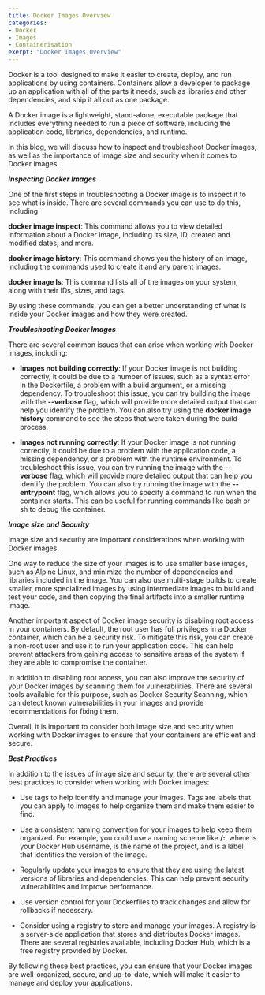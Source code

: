 ```yaml
---
title: Docker Images Overview
categories:
- Docker
- Images
- Containerisation
exerpt: "Docker Images Overview"
---
```


Docker is a tool designed to make it easier to create, deploy, and run applications by using containers. Containers allow a developer to package up an application with all of the parts it needs, such as libraries and other dependencies, and ship it all out as one package.

A Docker image is a lightweight, stand-alone, executable package that includes everything needed to run a piece of software, including the application code, libraries, dependencies, and runtime.

In this blog, we will discuss how to inspect and troubleshoot Docker images, as well as the importance of image size and security when it comes to Docker images.

***Inspecting Docker Images***

One of the first steps in troubleshooting a Docker image is to inspect it to see what is inside. There are several commands you can use to do this, including:

**docker image inspect**: This command allows you to view detailed information about a Docker image, including its size, ID, created and modified dates, and more.

**docker image history**: This command shows you the history of an image, including the commands used to create it and any parent images.

**docker image ls**: This command lists all of the images on your system, along with their IDs, sizes, and tags.

By using these commands, you can get a better understanding of what is inside your Docker images and how they were created.

***Troubleshooting Docker Images***

There are several common issues that can arise when working with Docker images, including:

- **Images not building correctly**: If your Docker image is not building correctly, it could be due to a number of issues, such as a syntax error in the Dockerfile, a problem with a build argument, or a missing dependency. To troubleshoot this issue, you can try building the image with the **--verbose** flag, which will provide more detailed output that can help you identify the problem. You can also try using the **docker image history** command to see the steps that were taken during the build process.

- **Images not running correctly**: If your Docker image is not running correctly, it could be due to a problem with the application code, a missing dependency, or a problem with the runtime environment. To troubleshoot this issue, you can try running the image with the **--verbose** flag, which will provide more detailed output that can help you identify the problem. You can also try running the image with the **--entrypoint** flag, which allows you to specify a command to run when the container starts. This can be useful for running commands like bash or sh to debug the container.

***Image size and Security***

Image size and security are important considerations when working with Docker images.

One way to reduce the size of your images is to use smaller base images, such as Alpine Linux, and minimize the number of dependencies and libraries included in the image. You can also use multi-stage builds to create smaller, more specialized images by using intermediate images to build and test your code, and then copying the final artifacts into a smaller runtime image.

Another important aspect of Docker image security is disabling root access in your containers. By default, the root user has full privileges in a Docker container, which can be a security risk. To mitigate this risk, you can create a non-root user and use it to run your application code. This can help prevent attackers from gaining access to sensitive areas of the system if they are able to compromise the container.

In addition to disabling root access, you can also improve the security of your Docker images by scanning them for vulnerabilities. There are several tools available for this purpose, such as Docker Security Scanning, which can detect known vulnerabilities in your images and provide recommendations for fixing them.

Overall, it is important to consider both image size and security when working with Docker images to ensure that your containers are efficient and secure.

***Best Practices***

In addition to the issues of image size and security, there are several other best practices to consider when working with Docker images:

- Use tags to help identify and manage your images. Tags are labels that you can apply to images to help organize them and make them easier to find.

- Use a consistent naming convention for your images to help keep them organized. For example, you could use a naming scheme like **<username>/<project>:<tag>**, where **<username>** is your Docker Hub username, **<project>** is the name of the project, and **<tag>** is a label that identifies the version of the image.

- Regularly update your images to ensure that they are using the latest versions of libraries and dependencies. This can help prevent security vulnerabilities and improve performance.

- Use version control for your Dockerfiles to track changes and allow for rollbacks if necessary.

- Consider using a registry to store and manage your images. A registry is a server-side application that stores and distributes Docker images. There are several registries available, including Docker Hub, which is a free registry provided by Docker.

By following these best practices, you can ensure that your Docker images are well-organized, secure, and up-to-date, which will make it easier to manage and deploy your applications.